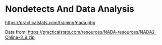 # Nondetects And Data Analysis

https://practicalstats.com/training/nada.php

Data from: https://practicalstats.com/resources/NADA-resources/NADA2-Online-3_9.zip

